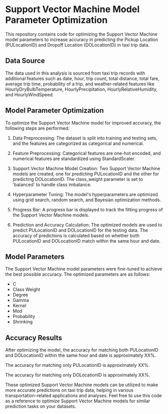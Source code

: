 # Support Vector Machine Model Parameter Optimization

This repository contains code for optimizing the Support Vector Machine model parameters to increase accuracy in predicting the Pickup Location (PULocationID) and Dropoff Location (DOLocationID) in taxi trip data.

## Data Source

The data used in this analysis is sourced from taxi trip records with additional features such as date, hour, trip count, total distance, total fare, average trip time, probability of a trip, and weather-related features like HourlyDryBulbTemperature, HourlyPrecipitation, HourlyRelativeHumidity, and HourlyWindSpeed.

## Model Parameter Optimization

To optimize the Support Vector Machine model for improved accuracy, the following steps are performed:

1. Data Preprocessing: The dataset is split into training and testing sets, and the features are categorized as categorical and numerical.

2. Feature Preprocessing: Categorical features are one-hot encoded, and numerical features are standardized using StandardScaler.

3. Support Vector Machine Model Creation: Two Support Vector Machine models are created, one for predicting PULocationID and the other for predicting DOLocationID. The class_weight parameter is set to 'balanced' to handle class imbalance.

4. Hyperparameter Tuning: The model's hyperparameters are optimized using grid search, random search, and Bayesian optimization methods.

5. Progress Bar: A progress bar is displayed to track the fitting progress of the Support Vector Machine models.

6. Prediction and Accuracy Calculation: The optimized models are used to predict PULocationID and DOLocationID for the testing data. The accuracy of predictions is calculated based on whether both PULocationID and DOLocationID match within the same hour and date.

## Model Parameters

The Support Vector Machine model parameters were fine-tuned to achieve the best possible accuracy. The optimized parameters are as follows:

- C
- Class Weight
- Degree
- Gamma
- Kernel
- Mod
- Probability
- Shrinking

## Accuracy Results

After optimizing the model, the accuracy for matching both PULocationID and DOLocationID within the same hour and date is approximately XX%.

The accuracy for matching only PULocationID is approximately XX%.

The accuracy for matching only DOLocationID is approximately XX%.

These optimized Support Vector Machine models can be utilized to make more accurate predictions on taxi trip data, helping in various transportation-related applications and analyses. Feel free to use this code as a reference to optimize Support Vector Machine models for similar prediction tasks on your datasets.
